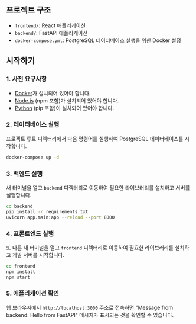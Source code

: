 ## 프로젝트 구조

- `frontend/`: React 애플리케이션
- `backend/`: FastAPI 애플리케이션
- `docker-compose.yml`: PostgreSQL 데이터베이스 실행을 위한 Docker 설정

## 시작하기

### 1. 사전 요구사항

- [Docker](https://www.docker.com/get-started)가 설치되어 있어야 합니다.
- [Node.js](https://nodejs.org/) (npm 포함)가 설치되어 있어야 합니다.
- [Python](https://www.python.org/downloads/) (pip 포함)이 설치되어 있어야 합니다.

### 2. 데이터베이스 실행

프로젝트 루트 디렉터리에서 다음 명령어를 실행하여 PostgreSQL 데이터베이스를 시작합니다.

```bash
docker-compose up -d
```

### 3. 백엔드 실행

새 터미널을 열고 `backend` 디렉터리로 이동하여 필요한 라이브러리를 설치하고 서버를 실행합니다.

```bash
cd backend
pip install -r requirements.txt
uvicorn app.main:app --reload --port 8000
```

### 4. 프론트엔드 실행

또 다른 새 터미널을 열고 `frontend` 디렉터리로 이동하여 필요한 라이브러리를 설치하고 개발 서버를 시작합니다.

```bash
cd frontend
npm install
npm start
```

### 5. 애플리케이션 확인

웹 브라우저에서 `http://localhost:3000` 주소로 접속하면 "Message from backend: Hello from FastAPI" 메시지가 표시되는 것을 확인할 수 있습니다.
